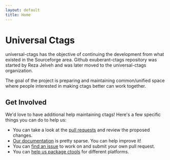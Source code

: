 ```yaml
---
layout: default
title: Home
---
```


# Universal Ctags

universal-ctags has the objective of continuing the development from what existed
in the Sourceforge area. Github exuberant-ctags repository was started by Reza
Jelveh and was later moved to the universal-ctags organization.

The goal of the project is preparing and maintaining common/unified space where
people interested in making ctags better can work together.

## Get Involved

We'd love to have additional help maintaining ctags! Here's a few specific things
you can do to help us:

* You can take a look at the [pull requests](https://github.com/universal-ctags/ctags/pulls) and review the proposed changes.
* [Our documentation](https://github.com/universal-ctags/ctags/tree/master/docs) is pretty sparse. You can help improve it!
* You can [find an issue](https://github.com/universal-ctags/ctags/issues) to work on and submit your own pull request.
* You can [help us package ctools](https://github.com/universal-ctags/ctags/issues/354) for different platforms.


